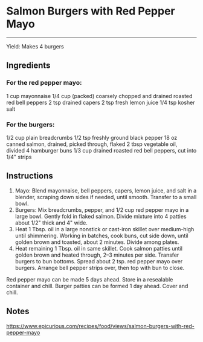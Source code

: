 # Salmon Burgers with Red Pepper Mayo
---
Yield: Makes 4 burgers

## Ingredients
### For the red pepper mayo:
1 cup mayonnaise
1/4 cup (packed) coarsely chopped and drained roasted red bell peppers
2 tsp drained capers
2 tsp fresh lemon juice
1/4 tsp kosher salt

### For the burgers:
1/2 cup plain breadcrumbs
1/2 tsp freshly ground black pepper
18 oz canned salmon, drained, picked through, flaked
2 tbsp vegetable oil, divided
4 hamburger buns
1/3 cup drained roasted red bell peppers, cut into 1/4" strips

## Instructions
1. Mayo: Blend mayonnaise, bell peppers, capers, lemon juice, and salt in a blender, scraping down sides if needed, until smooth. Transfer to a small bowl.
2. Burgers: Mix breadcrumbs, pepper, and 1/2 cup red pepper mayo in a large bowl. Gently fold in flaked salmon. Divide mixture into 4 patties about 1/2" thick and 4" wide.
3. Heat 1 Tbsp. oil in a large nonstick or cast-iron skillet over medium-high until shimmering. Working in batches, cook buns, cut side down, until golden brown and toasted, about 2 minutes. Divide among plates.
4. Heat remaining 1 Tbsp. oil in same skillet. Cook salmon patties until golden brown and heated through, 2–3 minutes per side. Transfer burgers to bun bottoms. Spread about 2 tsp. red pepper mayo over burgers. Arrange bell pepper strips over, then top with bun to close.

Red pepper mayo can be made 5 days ahead. Store in a resealable container and chill. Burger patties can be formed 1 day ahead. Cover and chill.

## Notes

https://www.epicurious.com/recipes/food/views/salmon-burgers-with-red-pepper-mayo